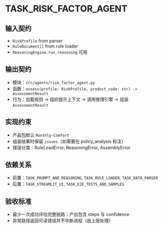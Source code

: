 # TASK_RISK_FACTOR_AGENT

## 输入契约
- `RiskProfile` from parser
- `RuleDocument[]` from rule loader
- `ReasoningEngine.run_reasoning` 可用

## 输出契约
- 模块：`src/agents/risk_factor_agent.py`
- 函数：`assess(profile: RiskProfile, product_code: str) -> AssessmentResult`
- 行为：加载规则 → 组织提示上下文 → 调用推理引擎 → 组装 `AssessmentResult`

## 实现约束
- 产品包默认 `Monthly-Comfort`
- 组装结果时保留 `issues`（如需要在 policy_analysis 标注）
- 错误分类：RuleLoadError, ReasoningError, AssemblyError

## 依赖关系
- 前置：`TASK_PROMPT_AND_REASONING`, `TASK_RULE_LOADER`, `TASK_DATA_PARSER`
- 后置：`TASK_STREAMLIT_UI`, `TASK_E2E_TESTS_AND_SAMPLES`

## 验收标准
- 最少一次成功评估完整链路；产出包含 steps 与 confidence
- 异常路径返回可读错误并不中断进程（由上层处理）
